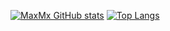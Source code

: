 [![MaxMx GitHub stats](https://github-readme-stats.vercel.app/api?username=maxmxx&show_icons=true&theme=tokyonight)](https://github.com/anuraghazra/github-readme-stats) [![Top Langs](https://github-readme-stats.vercel.app/api/top-langs/?username=MaxMxx&hide_border=true&show_icons=true&layout=compact&card_width=200&icon_color=79ff97&text_color=9f9f9f&bg_color=0D1117)](https://github.com/anuraghazra/github-readme-stats)
